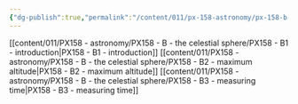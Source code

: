 ```yaml
---
{"dg-publish":true,"permalink":"/content/011/px-158-astronomy/px-158-b-the-celestial-sphere/b-the-celestial-sphere/","noteIcon":"1","created":"2025-08-27T13:14:04.844+01:00","updated":"2024-11-26T20:12:55.000+00:00"}
---
```


[[content/011/PX158 - astronomy/PX158 - B - the celestial sphere/PX158 - B1 - introduction\|PX158 - B1 - introduction]]
[[content/011/PX158 - astronomy/PX158 - B - the celestial sphere/PX158 - B2 - maximum altitude\|PX158 - B2 - maximum altitude]]
[[content/011/PX158 - astronomy/PX158 - B - the celestial sphere/PX158 - B3 - measuring time\|PX158 - B3 - measuring time]]

